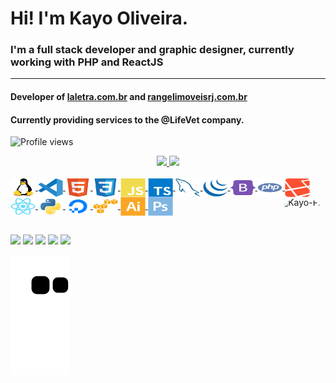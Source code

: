 # Hi! I'm Kayo Oliveira.
### I'm a full stack developer and graphic designer, currently working with PHP and ReactJS
<hr>

#### Developer of <a href="https://laletra.com.br">laletra.com.br<a> and <a href="http://rangelimoveisrj.com.br">rangelimoveisrj.com.br</a>
#### Currently providing services to the @LifeVet company.

<p align="left"> 
	<img src="https://komarev.com/ghpvc/?username=kayooliveira&color=223140" alt="Profile views" /> 
</p>

<div align="center">
  <a href="https://github.com/kayooliveira">
  <img height="180em" src="https://github-readme-stats.vercel.app/api?username=kayooliveira&show_icons=true&theme=dracula&include_all_commits=true&count_private=true"/>
  <img height="180em" src="https://github-readme-stats.vercel.app/api/top-langs/?username=kayooliveira&layout=compact&langs_count=7&theme=dracula"/>
</div>
<div style="display: inline_block"><br>
  <img align="center" alt="Kayo-Linux" height="30" width="40" src="https://raw.githubusercontent.com/devicons/devicon/master/icons/linux/linux-original.svg">
  <img align="center" alt="Kayo-VSCode" height="30" width="40" src="https://raw.githubusercontent.com/devicons/devicon/master/icons/vscode/vscode-original.svg">
  <img align="center" alt="Kayo-HTML" height="30" width="40" src="https://raw.githubusercontent.com/devicons/devicon/master/icons/html5/html5-original.svg">
  <img align="center" alt="Kayo-CSS" height="30" width="40" src="https://raw.githubusercontent.com/devicons/devicon/master/icons/css3/css3-original.svg">
  <img align="center" alt="Kayo-JS" height="30" width="40" src="https://raw.githubusercontent.com/devicons/devicon/master/icons/javascript/javascript-plain.svg">
  <img align="center" alt="Kayo-JS" height="30" width="40" src="https://raw.githubusercontent.com/devicons/devicon/master/icons/typescript/typescript-plain.svg">
  <img align="center" alt="Kayo-Mysql" height="30" width="40" src="https://raw.githubusercontent.com/devicons/devicon/master/icons/mysql/mysql-plain.svg">
  <img align="center" alt="Kayo-Jquery" height="30" width="40" src="https://raw.githubusercontent.com/devicons/devicon/master/icons/jquery/jquery-plain.svg">
  <img align="center" alt="Kayo-Bootstrap" height="30" width="40" src="https://raw.githubusercontent.com/devicons/devicon/master/icons/bootstrap/bootstrap-plain.svg">
  <img align="center" alt="Kayo-PHP" height="30" width="40" src="https://raw.githubusercontent.com/devicons/devicon/master/icons/php/php-plain.svg">
  <img align="center" alt="Kayo-Laravel" height="30" width="40" src="https://raw.githubusercontent.com/devicons/devicon/master/icons/laravel/laravel-plain.svg">
  <img align="center" alt="Kayo-React" height="30" width="40" src="https://raw.githubusercontent.com/devicons/devicon/master/icons/react/react-original.svg">
  <img align="center" alt="Kayo-Python" height="30" width="40" src="https://raw.githubusercontent.com/devicons/devicon/master/icons/python/python-original.svg">
  <img align="center" alt="Kayo-DigitalOcean" height="30" width="40" src="https://raw.githubusercontent.com/devicons/devicon/master/icons/digitalocean/digitalocean-original.svg">
  <img align="center" alt="Kayo-AWS" height="30" width="40" src="https://raw.githubusercontent.com/devicons/devicon/master/icons/amazonwebservices/amazonwebservices-original.svg">
  <img align="center" alt="Kayo-Illustrator" height="30" width="40" src="https://raw.githubusercontent.com/devicons/devicon/master/icons/illustrator/illustrator-plain.svg">
  <img align="center" alt="Kayo-Photoshop" height="30" width="40" src="https://raw.githubusercontent.com/devicons/devicon/master/icons/photoshop/photoshop-plain.svg">
  <img align="right" alt="Kayo-Pic" height="150" style="border-radius:50px;" src="https://i.imgur.com/tpMJeQD.png">
</div>
 
##

<div> 
  <a href="https://www.youtube.com/kayogamestm" target="_blank"><img src="https://img.shields.io/badge/YouTube-FF0000?style=for-the-badge&logo=youtube&logoColor=white" target="_blank"></a>
  <a href="https://instagram.com/kayooliveira.dev" target="_blank"><img src="https://img.shields.io/badge/-Instagram-%23E4405F?style=for-the-badge&logo=instagram&logoColor=white" target="_blank"></a>
 	<a href="https://www.twitch.tv/okayozin" target="_blank"><img src="https://img.shields.io/badge/Twitch-9146FF?style=for-the-badge&logo=twitch&logoColor=white" target="_blank"></a>
 <a href="https://discord.me/okayozin" target="_blank"><img src="https://img.shields.io/badge/Discord-7289DA?style=for-the-badge&logo=discord&logoColor=white" target="_blank"></a> 
  <a href = "mailto:g.kayooliveira123@icloud.com"><img src="https://img.shields.io/badge/-Email-%23333?style=for-the-badge&logo=icloud&logoColor=white" target="_blank"></a>
 
  ![Snake animation](https://github.com/kayooliveira/kayooliveira/blob/output/github-contribution-grid-snake.svg)
 
</div>
